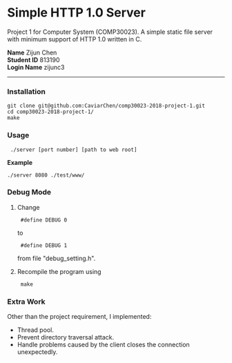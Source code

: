 # Simple HTTP 1.0 Server
Project 1 for Computer System (COMP30023).
A simple static file server with minimum support of HTTP 1.0 written in C.

**Name** Zijun Chen  
**Student ID** 813190  
**Login Name** zijunc3  
***  

### Installation

    git clone git@github.com:CaviarChen/comp30023-2018-project-1.git
    cd comp30023-2018-project-1/
    make

### Usage
     ./server [port number] [path to web root]

**Example**  

    ./server 8080 ./test/www/

### Debug Mode
1. Change  

        #define DEBUG 0    
    to  
    
        #define DEBUG 1
    from file "debug_setting.h".

2. Recompile the program using

        make

### Extra Work
Other than the project requirement, I implemented:  
* Thread pool.
* Prevent directory traversal attack.
* Handle problems caused by the client closes the connection unexpectedly.
